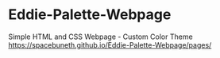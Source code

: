 # Eddie-Palette-Webpage
Simple HTML and CSS Webpage - Custom Color Theme
<https://spacebuneth.github.io/Eddie-Palette-Webpage/pages/>
